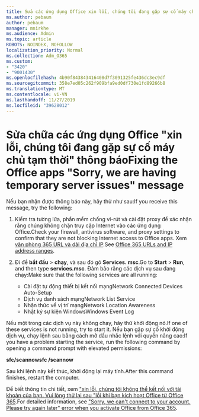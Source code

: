 ```yaml
---
title: Sửa các ứng dụng Office xin lỗi, chúng tôi đang gặp sự cố máy chủ tạm thời thông báo
ms.author: pebaum
author: pebaum
manager: mnirkhe
ms.audience: Admin
ms.topic: article
ROBOTS: NOINDEX, NOFOLLOW
localization_priority: Normal
ms.collection: Adm_O365
ms.custom:
- "3420"
- "9001430"
ms.openlocfilehash: 4b90f843843416408d7f3091325fe436dc3ec9df
ms.sourcegitcommit: 358e7ed05c262f909bfa9ed0df730e1fd89266b8
ms.translationtype: MT
ms.contentlocale: vi-VN
ms.lasthandoff: 11/27/2019
ms.locfileid: "39628012"
---
```

# <a name="fixing-the-office-apps-sorry-we-are-having-temporary-server-issues-message"></a><span data-ttu-id="e3288-102">Sửa chữa các ứng dụng Office "xin lỗi, chúng tôi đang gặp sự cố máy chủ tạm thời" thông báo</span><span class="sxs-lookup"><span data-stu-id="e3288-102">Fixing the Office apps "Sorry, we are having temporary server issues" message</span></span>

<span data-ttu-id="e3288-103">Nếu bạn nhận được thông báo này, hãy thử như sau:</span><span class="sxs-lookup"><span data-stu-id="e3288-103">If you receive this message, try the following:</span></span>

1. <span data-ttu-id="e3288-104">Kiểm tra tường lửa, phần mềm chống vi-rút và cài đặt proxy để xác nhận rằng chúng không chặn truy cập Internet vào các ứng dụng Office.</span><span class="sxs-lookup"><span data-stu-id="e3288-104">Check your firewall, antivirus software, and proxy settings to confirm that they are not blocking Internet access to Office apps.</span></span> <span data-ttu-id="e3288-105">Xem [văn phòng 365 URL và dải địa chỉ IP](https://docs.microsoft.com/office365/enterprise/urls-and-ip-address-ranges).</span><span class="sxs-lookup"><span data-stu-id="e3288-105">See [Office 365 URLs and IP address ranges](https://docs.microsoft.com/office365/enterprise/urls-and-ip-address-ranges).</span></span>

2. <span data-ttu-id="e3288-106">Đi để **bắt đầu** > **chạy**, và sau đó gõ **Services. msc**.</span><span class="sxs-lookup"><span data-stu-id="e3288-106">Go to **Start** > **Run**, and then type **services.msc**.</span></span> <span data-ttu-id="e3288-107">Đảm bảo rằng các dịch vụ sau đang chạy:</span><span class="sxs-lookup"><span data-stu-id="e3288-107">Make sure that the following services are all running:</span></span>
    - <span data-ttu-id="e3288-108">Cài đặt tự động thiết bị kết nối mạng</span><span class="sxs-lookup"><span data-stu-id="e3288-108">Network Connected Devices Auto-Setup</span></span>
    - <span data-ttu-id="e3288-109">Dịch vụ danh sách mạng</span><span class="sxs-lookup"><span data-stu-id="e3288-109">Network List Service</span></span>
    - <span data-ttu-id="e3288-110">Nhận thức về vị trí mạng</span><span class="sxs-lookup"><span data-stu-id="e3288-110">Network Location Awareness</span></span>
    - <span data-ttu-id="e3288-111">Nhật ký sự kiện Windows</span><span class="sxs-lookup"><span data-stu-id="e3288-111">Windows Event Log</span></span>

<span data-ttu-id="e3288-112">Nếu một trong các dịch vụ này không chạy, hãy thử khởi động nó.</span><span class="sxs-lookup"><span data-stu-id="e3288-112">If one of these services is not running, try to start it.</span></span> <span data-ttu-id="e3288-113">Nếu bạn gặp sự cố khởi động dịch vụ, chạy lệnh sau bằng cách mở dấu nhắc lệnh với quyền nâng cao:</span><span class="sxs-lookup"><span data-stu-id="e3288-113">If you have a problem starting the service, run the following command by opening a command prompt with elevated permissions:</span></span>

<span data-ttu-id="e3288-114">**sfc/scannow**</span><span class="sxs-lookup"><span data-stu-id="e3288-114">**sfc /scannow**</span></span>

<span data-ttu-id="e3288-115">Sau khi lệnh này kết thúc, khởi động lại máy tính.</span><span class="sxs-lookup"><span data-stu-id="e3288-115">After this command finishes, restart the computer.</span></span>

<span data-ttu-id="e3288-116">Để biết thông tin chi tiết, xem ["xin lỗi, chúng tôi không thể kết nối với tài khoản của bạn. Vui lòng thử lại sau "lỗi khi bạn kích hoạt Office từ Office 365](https://docs.microsoft.com/office/troubleshoot/activation-installation/issue-when-activate-office-from-office-365).</span><span class="sxs-lookup"><span data-stu-id="e3288-116">For detailed information, see ["Sorry, we can't connect to your account. Please try again later" error when you activate Office from Office 365](https://docs.microsoft.com/office/troubleshoot/activation-installation/issue-when-activate-office-from-office-365).</span></span>